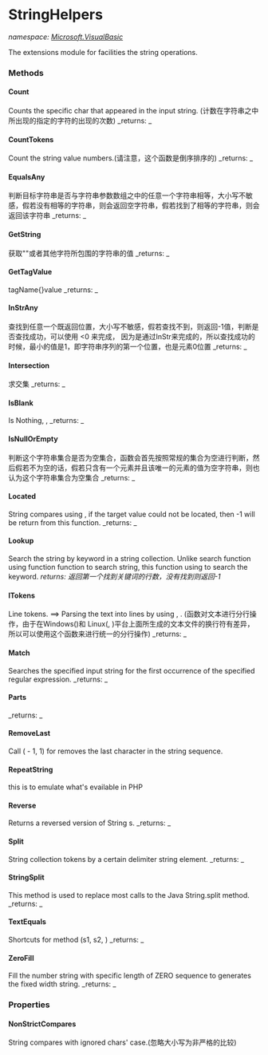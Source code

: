 ﻿
# StringHelpers
_namespace: [Microsoft.VisualBasic](N-Microsoft.VisualBasic.md)_

The extensions module for facilities the string operations.

### Methods

#### Count
Counts the specific char that appeared in the input string.
 (计数在字符串之中所出现的指定的字符的出现的次数)
_returns: _
#### CountTokens
Count the string value numbers.(请注意，这个函数是倒序排序的)
_returns: _
#### EqualsAny
判断目标字符串是否与字符串参数数组之中的任意一个字符串相等，大小写不敏感，假若没有相等的字符串，则会返回空字符串，假若找到了相等的字符串，则会返回该字符串
_returns: _
#### GetString
获取""或者其他字符所包围的字符串的值
_returns: _
#### GetTagValue
tagName{}value
_returns: _
#### InStrAny
查找到任意一个既返回位置，大小写不敏感，假若查找不到，则返回-1值，判断是否查找成功，可以使用 <0 来完成，
 因为是通过InStr来完成的，所以查找成功的时候，最小的值是1，即字符串序列的第一个位置，也是元素0位置
_returns: _
#### Intersection
求交集
_returns: _
#### IsBlank
Is Nothing, ,
_returns: _
#### IsNullOrEmpty
判断这个字符串集合是否为空集合，函数会首先按照常规的集合为空进行判断，然后假若不为空的话，假若只含有一个元素并且该唯一的元素的值为空字符串，则也认为这个字符串集合为空集合
_returns: _
#### Located
String compares using , if the target value could not be located, then -1 will be return from this function.
_returns: _
#### Lookup
Search the string by keyword in a string collection. Unlike search function 
 using function function to search string, this function using 
 to search the keyword.
_returns: 返回第一个找到关键词的行数，没有找到则返回-1_
#### lTokens
Line tokens. ==> Parsing the text into lines by using , .
 (函数对文本进行分行操作，由于在Windows()和
 Linux(, )平台上面所生成的文本文件的换行符有差异，
 所以可以使用这个函数来进行统一的分行操作)
_returns: _
#### Match
Searches the specified input string for the first occurrence of the specified regular expression.
_returns: _
#### Parts

_returns: _
#### RemoveLast
Call ( - 1, 1) for removes the last character in the string sequence.
#### RepeatString
this is to emulate what's evailable in PHP
#### Reverse
Returns a reversed version of String s.
_returns: _
#### Split
String collection tokens by a certain delimiter string element.
_returns: _
#### StringSplit
This method is used to replace most calls to the Java String.split method.
_returns: _
#### TextEquals
Shortcuts for method (s1, s2, )
_returns: _
#### ZeroFill
Fill the number string with specific length of ZERO sequence to generates the fixed width string.
_returns: _


### Properties

#### NonStrictCompares
String compares with ignored chars' case.(忽略大小写为非严格的比较)

